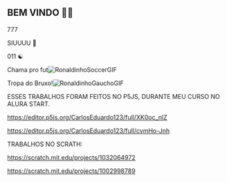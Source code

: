 ## BEM VINDO 🖤🤍

777 

SIUUUU 🐐

011 ☯️


Chama pro fut![RonaldinhoSoccerGIF](https://github.com/user-attachments/assets/9b4b39bd-4216-4cb5-90b4-16474f1171c7)



Tropa do Bruxo!![RonaldinhoGauchoGIF](https://github.com/user-attachments/assets/e96ffe9d-759e-463b-9144-b3988cfa5128)

ESSES TRABALHOS FORAM FEITOS NO P5JS, DURANTE MEU CURSO NO ALURA START.

https://editor.p5js.org/CarlosEduardo123/full/XK0oc_nlZ

https://editor.p5js.org/CarlosEduardo123/full/cvmHo-Jnh

TRABALHOS NO SCRATH:

https://scratch.mit.edu/projects/1032064972

https://scratch.mit.edu/projects/1002998789


